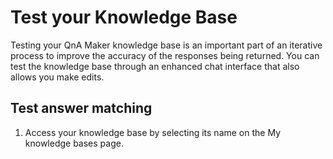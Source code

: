 # Test your Knowledge Base
Testing your QnA Maker knowledge base is an important part of an iterative process to improve the accuracy of the responses being returned. You can test the knowledge base through an enhanced chat interface that also allows you make edits.

## Test answer matching
1. Access your knowledge base by selecting its name on the My knowledge bases page.
